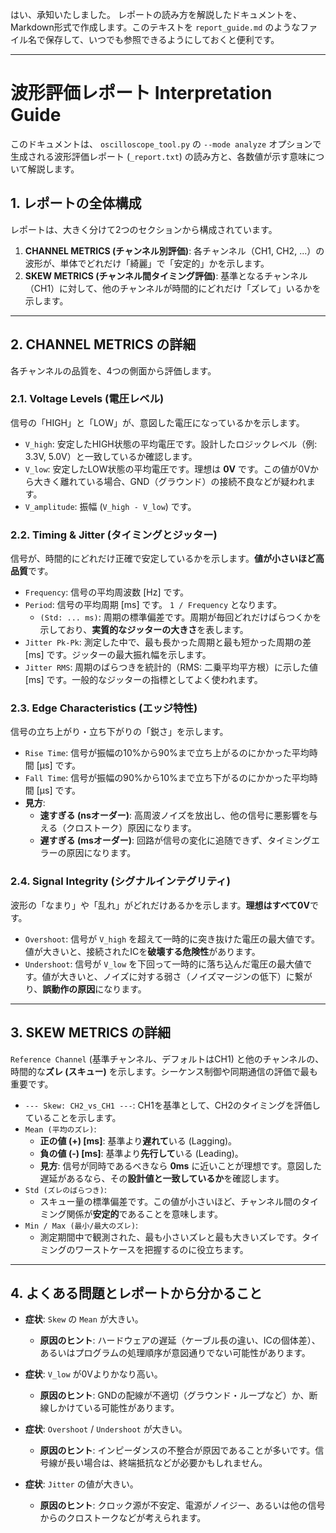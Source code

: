はい、承知いたしました。
レポートの読み方を解説したドキュメントを、Markdown形式で作成します。このテキストを `report_guide.md` のようなファイル名で保存して、いつでも参照できるようにしておくと便利です。

---

# 波形評価レポート Interpretation Guide

このドキュメントは、 `oscilloscope_tool.py` の `--mode analyze` オプションで生成される波形評価レポート (`_report.txt`) の読み方と、各数値が示す意味について解説します。

## 1. レポートの全体構成

レポートは、大きく分けて2つのセクションから構成されています。

1.  **CHANNEL METRICS (チャンネル別評価)**:
    各チャンネル（CH1, CH2, ...）の波形が、単体でどれだけ「綺麗」で「安定的」かを示します。
2.  **SKEW METRICS (チャンネル間タイミング評価)**:
    基準となるチャンネル（CH1）に対して、他のチャンネルが時間的にどれだけ「ズレて」いるかを示します。

---

## 2. CHANNEL METRICS の詳細

各チャンネルの品質を、4つの側面から評価します。

### 2.1. Voltage Levels (電圧レベル)

信号の「HIGH」と「LOW」が、意図した電圧になっているかを示します。

-   `V_high`: 安定したHIGH状態の平均電圧です。設計したロジックレベル（例: 3.3V, 5.0V）と一致しているか確認します。
-   `V_low`: 安定したLOW状態の平均電圧です。理想は **0V** です。この値が0Vから大きく離れている場合、GND（グラウンド）の接続不良などが疑われます。
-   `V_amplitude`: 振幅 (`V_high - V_low`) です。

### 2.2. Timing & Jitter (タイミングとジッター)

信号が、時間的にどれだけ正確で安定しているかを示します。**値が小さいほど高品質**です。

-   `Frequency`: 信号の平均周波数 [Hz] です。
-   `Period`: 信号の平均周期 [ms] です。 `1 / Frequency` となります。
    -   `(Std: ... ms)`: 周期の標準偏差です。周期が毎回どれだけばらつくかを示しており、**実質的なジッターの大きさ**を表します。
-   `Jitter Pk-Pk`: 測定した中で、最も長かった周期と最も短かった周期の差 [ms] です。ジッターの最大振れ幅を示します。
-   `Jitter RMS`: 周期のばらつきを統計的（RMS: 二乗平均平方根）に示した値 [ms] です。一般的なジッターの指標としてよく使われます。

### 2.3. Edge Characteristics (エッジ特性)

信号の立ち上がり・立ち下がりの「鋭さ」を示します。

-   `Rise Time`: 信号が振幅の10%から90%まで立ち上がるのにかかった平均時間 [µs] です。
-   `Fall Time`: 信号が振幅の90%から10%まで立ち下がるのにかかった平均時間 [µs] です。
-   **見方**:
    -   **速すぎる (nsオーダー)**: 高周波ノイズを放出し、他の信号に悪影響を与える（クロストーク）原因になります。
    -   **遅すぎる (msオーダー)**: 回路が信号の変化に追随できず、タイミングエラーの原因になります。

### 2.4. Signal Integrity (シグナルインテグリティ)

波形の「なまり」や「乱れ」がどれだけあるかを示します。**理想はすべて0V**です。

-   `Overshoot`: 信号が `V_high` を超えて一時的に突き抜けた電圧の最大値です。値が大きいと、接続されたICを**破壊する危険性**があります。
-   `Undershoot`: 信号が `V_low` を下回って一時的に落ち込んだ電圧の最大値です。値が大きいと、ノイズに対する弱さ（ノイズマージンの低下）に繋がり、**誤動作の原因**になります。

---

## 3. SKEW METRICS の詳細

`Reference Channel` (基準チャンネル、デフォルトはCH1) と他のチャンネルの、時間的な**ズレ (スキュー)** を示します。シーケンス制御や同期通信の評価で最も重要です。

-   `--- Skew: CH2_vs_CH1 ---`: CH1を基準として、CH2のタイミングを評価していることを示します。
-   `Mean (平均のズレ)`:
    -   **正の値 (+) [ms]**: 基準より**遅れて**いる (Lagging)。
    -   **負の値 (-) [ms]**: 基準より**先行して**いる (Leading)。
    -   **見方**: 信号が同時であるべきなら **0ms** に近いことが理想です。意図した遅延があるなら、その**設計値と一致しているか**を確認します。
-   `Std (ズレのばらつき)`:
    -   スキュー量の標準偏差です。この値が小さいほど、チャンネル間のタイミング関係が**安定的**であることを意味します。
-   `Min / Max (最小/最大のズレ)`:
    -   測定期間中で観測された、最も小さいズレと最も大きいズレです。タイミングのワーストケースを把握するのに役立ちます。

---

## 4. よくある問題とレポートから分かること

-   **症状**: `Skew` の `Mean` が大きい。
    -   **原因のヒント**: ハードウェアの遅延（ケーブル長の違い、ICの個体差）、あるいはプログラムの処理順序が意図通りでない可能性があります。

-   **症状**: `V_low` が0Vよりかなり高い。
    -   **原因のヒント**: GNDの配線が不適切（グラウンド・ループなど）か、断線しかけている可能性があります。

-   **症状**: `Overshoot` / `Undershoot` が大きい。
    -   **原因のヒント**: インピーダンスの不整合が原因であることが多いです。信号線が長い場合は、終端抵抗などが必要かもしれません。

-   **症状**: `Jitter` の値が大きい。
    -   **原因のヒント**: クロック源が不安定、電源がノイジー、あるいは他の信号からのクロストークなどが考えられます。